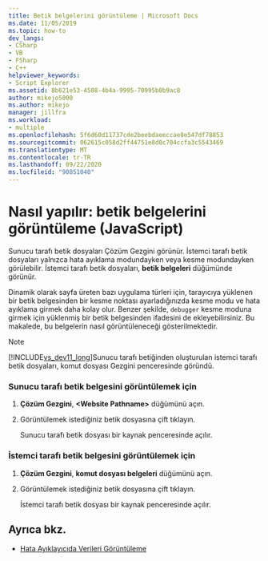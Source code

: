 ```yaml
---
title: Betik belgelerini görüntüleme | Microsoft Docs
ms.date: 11/05/2019
ms.topic: how-to
dev_langs:
- CSharp
- VB
- FSharp
- C++
helpviewer_keywords:
- Script Explorer
ms.assetid: 8b621e53-4508-4b4a-9995-70995b0b9ac8
author: mikejo5000
ms.author: mikejo
manager: jillfra
ms.workload:
- multiple
ms.openlocfilehash: 5f6d60d11737cde2beebdaeeccae8e547df78853
ms.sourcegitcommit: 062615c058d2ff44751e8d0c704ccfa3c5543469
ms.translationtype: MT
ms.contentlocale: tr-TR
ms.lasthandoff: 09/22/2020
ms.locfileid: "90851040"
---
```

# <a name="how-to-view-script-documents-javascript"></a>Nasıl yapılır: betik belgelerini görüntüleme (JavaScript)

Sunucu tarafı betik dosyaları Çözüm Gezgini görünür. İstemci tarafı betik dosyaları yalnızca hata ayıklama modundayken veya kesme modundayken görülebilir. İstemci tarafı betik dosyaları, **betik belgeleri** düğümünde görünür.

Dinamik olarak sayfa üreten bazı uygulama türleri için, tarayıcıya yüklenen bir betik belgesinden bir kesme noktası ayarladığınızda kesme modu ve hata ayıklama girmek daha kolay olur. Benzer şekilde, `debugger` kesme moduna girmek için yüklenmiş bir betik belgesinden ifadesini de ekleyebilirsiniz. Bu makalede, bu belgelerin nasıl görüntüleneceği gösterilmektedir.

> [!NOTE]
> [!INCLUDE[vs_dev11_long](../data-tools/includes/vs_dev11_long_md.md)]Sunucu tarafı betiğinden oluşturulan istemci tarafı betik dosyaları, komut dosyası Gezgini penceresinde göründü.

### <a name="to-view-a-server-side-script-document"></a>Sunucu tarafı betik belgesini görüntülemek için

1. **Çözüm Gezgini**, **\<Website Pathname>** düğümünü açın.

2. Görüntülemek istediğiniz betik dosyasına çift tıklayın.

     Sunucu tarafı betik dosyası bir kaynak penceresinde açılır.

### <a name="to-view-a-client-side-script-document"></a>İstemci tarafı betik belgesini görüntülemek için

1. **Çözüm Gezgini**, **komut dosyası belgeleri** düğümünü açın.

2. Görüntülemek istediğiniz betik dosyasına çift tıklayın.

     İstemci tarafı betik dosyası bir kaynak penceresinde açılır.

## <a name="see-also"></a>Ayrıca bkz.
- [Hata Ayıklayıcıda Verileri Görüntüleme](../debugger/viewing-data-in-the-debugger.md)